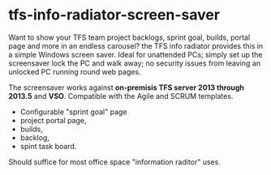 # tfs-info-radiator-screen-saver

Want to show your TFS team project backlogs, sprint goal, builds, portal page and more in an endless carousel? the TFS info radiator provides this in a simple Windows screen saver. Ideal for unattended PCs; simply set up the screensaver lock the PC and walk away; no security issues from leaving an unlocked PC running round web pages.

The screensaver works against **on-premisis TFS server 2013 through 2013.5** and **VSO**.
Compatible with the Agile and SCRUM templates.

 * Configurable "sprint goal" page 
 * project portal page, 
 * builds, 
 * backlog, 
 * spint task board. 
 
Should suffice for most office space "information raditor" uses.
